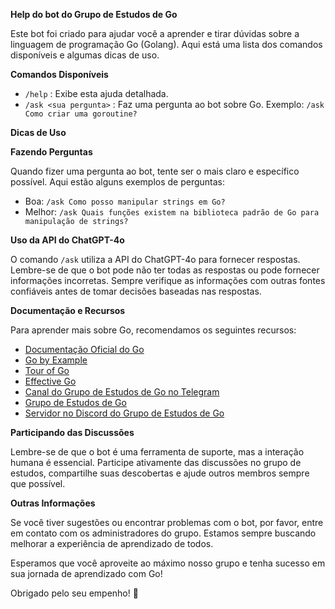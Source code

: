 **Help do bot do Grupo de Estudos de Go**

Este bot foi criado para ajudar você a aprender e tirar dúvidas sobre a linguagem de programação Go (Golang). Aqui está uma lista dos comandos disponíveis e algumas dicas de uso.

**Comandos Disponíveis**

- `/help` : Exibe esta ajuda detalhada.
- `/ask <sua pergunta>` : Faz uma pergunta ao bot sobre Go. Exemplo: `/ask Como criar uma goroutine?`

**Dicas de Uso**

**Fazendo Perguntas**

Quando fizer uma pergunta ao bot, tente ser o mais claro e específico possível. Aqui estão alguns exemplos de perguntas:

- Boa: `/ask Como posso manipular strings em Go?`
- Melhor: `/ask Quais funções existem na biblioteca padrão de Go para manipulação de strings?`

**Uso da API do ChatGPT-4o**

O comando `/ask` utiliza a API do ChatGPT-4o para fornecer respostas. Lembre-se de que o bot pode não ter todas as respostas ou pode fornecer informações incorretas. Sempre verifique as informações com outras fontes confiáveis antes de tomar decisões baseadas nas respostas.

**Documentação e Recursos**

Para aprender mais sobre Go, recomendamos os seguintes recursos:

- [Documentação Oficial do Go](https://golang.org/doc/)
- [Go by Example](https://gobyexample.com/)
- [Tour of Go](https://tour.golang.org/)
- [Effective Go](https://golang.org/doc/effective_go.html)
- [Canal do Grupo de Estudos de Go no Telegram](https://www.youtube.com/grupoDeEstudosDeGolang)
- [Grupo de Estudos de Go](https://crg.eti.br/tags/grupo-estudos-golang/)
- [Servidor no Discord do Grupo de Estudos de Go](https://crg.eti.br/grupo-estudos-golang/discord)

**Participando das Discussões**

Lembre-se de que o bot é uma ferramenta de suporte, mas a interação humana é essencial. Participe ativamente das discussões no grupo de estudos, compartilhe suas descobertas e ajude outros membros sempre que possível.

**Outras Informações**

Se você tiver sugestões ou encontrar problemas com o bot, por favor, entre em contato com os administradores do grupo. Estamos sempre buscando melhorar a experiência de aprendizado de todos.

Esperamos que você aproveite ao máximo nosso grupo e tenha sucesso em sua jornada de aprendizado com Go!

Obrigado pelo seu empenho! 🚀

